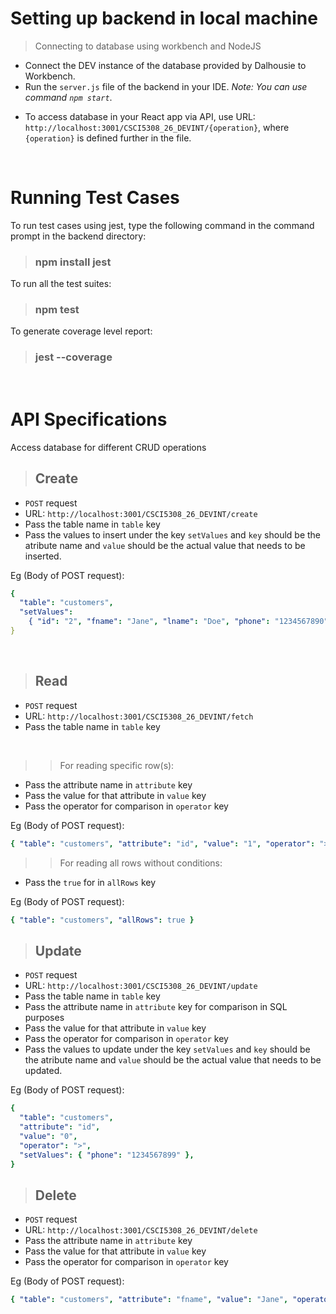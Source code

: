# Setting up backend in local machine

> Connecting to database using workbench and NodeJS

- Connect the DEV instance of the database provided by Dalhousie to Workbench.
- Run the `server.js` file of the backend in your IDE. <em>Note: You can use command `npm start`</em>.

* To access database in your React app via API, use URL: `http://localhost:3001/CSCI5308_26_DEVINT/{operation}`, where `{operation}` is defined further in the file.

&nbsp;
# Running Test Cases
To run test cases using jest, type the following command in the command prompt in the backend directory:
> ### npm install jest
To run all the test suites:
>### npm test
To generate coverage level report:
>### jest --coverage

&nbsp;

# API Specifications

Access database for different CRUD operations

> ## Create

- `POST` request
- URL: `http://localhost:3001/CSCI5308_26_DEVINT/create`
- Pass the table name in `table` key
- Pass the values to insert under the key `setValues` and `key` should be the atribute name and `value` should be the actual value that needs to be inserted.

Eg (Body of POST request):

```yaml
{
  "table": "customers",
  "setValues":
    { "id": "2", "fname": "Jane", "lname": "Doe", "phone": "1234567890" },
}
```

&nbsp;

> ## Read

- `POST` request
- URL: `http://localhost:3001/CSCI5308_26_DEVINT/fetch`
- Pass the table name in `table` key

&nbsp;

> > For reading specific row(s):

- Pass the attribute name in `attribute` key
- Pass the value for that attribute in `value` key
- Pass the operator for comparison in `operator` key

Eg (Body of POST request):

```yaml
{ "table": "customers", "attribute": "id", "value": "1", "operator": ">" }
```

> > For reading all rows without conditions:

- Pass the `true` for in `allRows` key

Eg (Body of POST request):

```yaml
{ "table": "customers", "allRows": true }
```

> ## Update

- `POST` request
- URL: `http://localhost:3001/CSCI5308_26_DEVINT/update`
- Pass the table name in `table` key
- Pass the attribute name in `attribute` key for comparison in SQL purposes
- Pass the value for that attribute in `value` key
- Pass the operator for comparison in `operator` key
- Pass the values to update under the key `setValues` and `key` should be the atribute name and `value` should be the actual value that needs to be updated.

Eg (Body of POST request):

```yaml
{
  "table": "customers",
  "attribute": "id",
  "value": "0",
  "operator": ">",
  "setValues": { "phone": "1234567899" },
}
```

> ## Delete

- `POST` request
- URL: `http://localhost:3001/CSCI5308_26_DEVINT/delete`
- Pass the attribute name in `attribute` key
- Pass the value for that attribute in `value` key
- Pass the operator for comparison in `operator` key

Eg (Body of POST request):

```yml
{ "table": "customers", "attribute": "fname", "value": "Jane", "operator": "=" }
```
